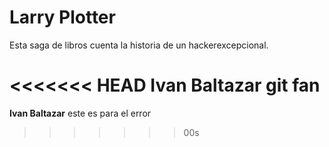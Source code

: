 # Larry Plotter
Esta saga de libros cuenta la historia de un hackerexcepcional.

<<<<<<< HEAD
**Ivan Baltazar** git fan
=======
**Ivan Baltazar** este es para el error
>>>>>>> 00s
